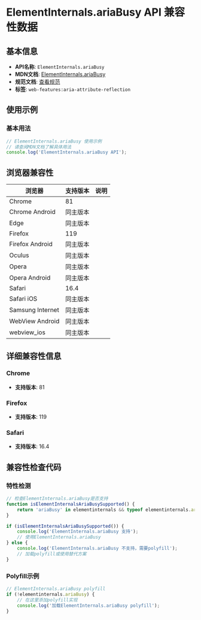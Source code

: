 # ElementInternals.ariaBusy API 兼容性数据

## 基本信息

- **API名称**: `ElementInternals.ariaBusy`
- **MDN文档**: [ElementInternals.ariaBusy](https://developer.mozilla.org/docs/Web/API/ElementInternals/ariaBusy)
- **规范文档**: [查看规范](https://w3c.github.io/aria/#dom-ariamixin-ariabusy)
- **标签**: `web-features:aria-attribute-reflection`

## 使用示例

### 基本用法

```javascript
// ElementInternals.ariaBusy 使用示例
// 请查阅MDN文档了解具体用法
console.log('ElementInternals.ariaBusy API');
```

## 浏览器兼容性

| 浏览器 | 支持版本 | 说明 |
|--------|----------|------|
| Chrome | 81 |  |
| Chrome Android | 同主版本 |  |
| Edge | 同主版本 |  |
| Firefox | 119 |  |
| Firefox Android | 同主版本 |  |
| Oculus | 同主版本 |  |
| Opera | 同主版本 |  |
| Opera Android | 同主版本 |  |
| Safari | 16.4 |  |
| Safari iOS | 同主版本 |  |
| Samsung Internet | 同主版本 |  |
| WebView Android | 同主版本 |  |
| webview_ios | 同主版本 |  |

## 详细兼容性信息

### Chrome

- **支持版本**: 81

### Firefox

- **支持版本**: 119

### Safari

- **支持版本**: 16.4

## 兼容性检查代码

### 特性检测

```javascript
// 检查ElementInternals.ariaBusy是否支持
function isElementInternalsAriaBusySupported() {
    return 'ariaBusy' in elementinternals && typeof elementinternals.ariaBusy === 'function';
}

if (isElementInternalsAriaBusySupported()) {
    console.log('ElementInternals.ariaBusy 支持');
    // 使用ElementInternals.ariaBusy
} else {
    console.log('ElementInternals.ariaBusy 不支持，需要polyfill');
    // 加载polyfill或使用替代方案
}
```

### Polyfill示例

```javascript
// ElementInternals.ariaBusy polyfill
if (!elementinternals.ariaBusy) {
    // 在这里添加polyfill实现
    console.log('加载ElementInternals.ariaBusy polyfill');
}
```

